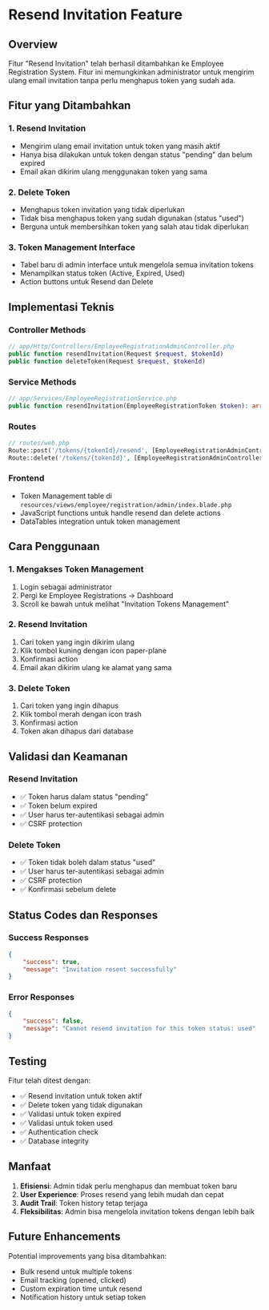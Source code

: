 # Resend Invitation Feature

## Overview

Fitur "Resend Invitation" telah berhasil ditambahkan ke Employee Registration System. Fitur ini memungkinkan administrator untuk mengirim ulang email invitation tanpa perlu menghapus token yang sudah ada.

## Fitur yang Ditambahkan

### 1. **Resend Invitation**

-   Mengirim ulang email invitation untuk token yang masih aktif
-   Hanya bisa dilakukan untuk token dengan status "pending" dan belum expired
-   Email akan dikirim ulang menggunakan token yang sama

### 2. **Delete Token**

-   Menghapus token invitation yang tidak diperlukan
-   Tidak bisa menghapus token yang sudah digunakan (status "used")
-   Berguna untuk membersihkan token yang salah atau tidak diperlukan

### 3. **Token Management Interface**

-   Tabel baru di admin interface untuk mengelola semua invitation tokens
-   Menampilkan status token (Active, Expired, Used)
-   Action buttons untuk Resend dan Delete

## Implementasi Teknis

### Controller Methods

```php
// app/Http/Controllers/EmployeeRegistrationAdminController.php
public function resendInvitation(Request $request, $tokenId)
public function deleteToken(Request $request, $tokenId)
```

### Service Methods

```php
// app/Services/EmployeeRegistrationService.php
public function resendInvitation(EmployeeRegistrationToken $token): array
```

### Routes

```php
// routes/web.php
Route::post('/tokens/{tokenId}/resend', [EmployeeRegistrationAdminController::class, 'resendInvitation'])->name('resend');
Route::delete('/tokens/{tokenId}', [EmployeeRegistrationAdminController::class, 'deleteToken'])->name('delete-token');
```

### Frontend

-   Token Management table di `resources/views/employee/registration/admin/index.blade.php`
-   JavaScript functions untuk handle resend dan delete actions
-   DataTables integration untuk token management

## Cara Penggunaan

### 1. **Mengakses Token Management**

1. Login sebagai administrator
2. Pergi ke Employee Registrations → Dashboard
3. Scroll ke bawah untuk melihat "Invitation Tokens Management"

### 2. **Resend Invitation**

1. Cari token yang ingin dikirim ulang
2. Klik tombol kuning dengan icon paper-plane
3. Konfirmasi action
4. Email akan dikirim ulang ke alamat yang sama

### 3. **Delete Token**

1. Cari token yang ingin dihapus
2. Klik tombol merah dengan icon trash
3. Konfirmasi action
4. Token akan dihapus dari database

## Validasi dan Keamanan

### Resend Invitation

-   ✅ Token harus dalam status "pending"
-   ✅ Token belum expired
-   ✅ User harus ter-autentikasi sebagai admin
-   ✅ CSRF protection

### Delete Token

-   ✅ Token tidak boleh dalam status "used"
-   ✅ User harus ter-autentikasi sebagai admin
-   ✅ CSRF protection
-   ✅ Konfirmasi sebelum delete

## Status Codes dan Responses

### Success Responses

```json
{
    "success": true,
    "message": "Invitation resent successfully"
}
```

### Error Responses

```json
{
    "success": false,
    "message": "Cannot resend invitation for this token status: used"
}
```

## Testing

Fitur telah ditest dengan:

-   ✅ Resend invitation untuk token aktif
-   ✅ Delete token yang tidak digunakan
-   ✅ Validasi untuk token expired
-   ✅ Validasi untuk token used
-   ✅ Authentication check
-   ✅ Database integrity

## Manfaat

1. **Efisiensi**: Admin tidak perlu menghapus dan membuat token baru
2. **User Experience**: Proses resend yang lebih mudah dan cepat
3. **Audit Trail**: Token history tetap terjaga
4. **Fleksibilitas**: Admin bisa mengelola invitation tokens dengan lebih baik

## Future Enhancements

Potential improvements yang bisa ditambahkan:

-   Bulk resend untuk multiple tokens
-   Email tracking (opened, clicked)
-   Custom expiration time untuk resend
-   Notification history untuk setiap token
